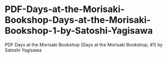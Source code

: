 # PDF-Days-at-the-Morisaki-Bookshop-Days-at-the-Morisaki-Bookshop-1-by-Satoshi-Yagisawa
PDF Days at the Morisaki Bookshop (Days at the Morisaki Bookshop, #1) by Satoshi Yagisawa
